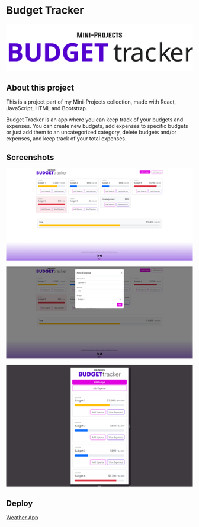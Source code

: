 # Budget Tracker

[![Budget Tracker](./public/img/budgettracker_project-thumbnails.svg)](https://ftbudgettracker.vercel.app/)

## About this project

This is a project part of my Mini-Projects collection, made with React, JavaScript, HTML and Bootstrap.

Budget Tracker is an app where you can keep track of your budgets and expenses. You can create new budgets, add expenses to specific budgets or just add them to an uncategorized category, delete budgets and/or expenses, and keep track of your total expenses.

## Screenshots

![Screenshot](./public/img/screenshots/budgettracker_project-screenshots-1.png)

![Screenshot](./public/img/screenshots/budgettracker_project-screenshots-2.png)

![Screenshot](./public/img/screenshots/budgettracker_project-screenshots-3.png)

## Deploy

[Weather App](https://ftbudgettracker.vercel.app/)